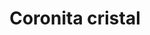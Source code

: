 ---
title: Coronita cristal
date: 
draft: false

# descripcion
description : Coronita cristal

materials: Plata 925

color: Fucsia, Verde, Azul, Tornasolado, Blanco

dimensions: 0,9cm

code: 01-07-0023

type: "Aros"

categories: []

price: $2.270,00

# Images
# first image will be shown in the product page
images:
  # - image: "images/path_to_image"
  # La ubicacion de las imagenes es imagenes/Aros/Aros.Cristal/01-07-0023-coronita-cristal
  - image: "./images/aros/cristal/01-07-0023-coronita-cristal_a.JPG"
  - image: "./images/aros/cristal/01-07-0023-coronita-cristal_b.JPG"
  - image: "./images/aros/cristal/01-07-0023-coronita-cristal_c.JPG"
  - image: "./images/aros/cristal/01-07-0023-coronita-cristal_d.JPG"
  - image: "./images/aros/cristal/01-07-0023-coronita-cristal_e.JPG"
---
